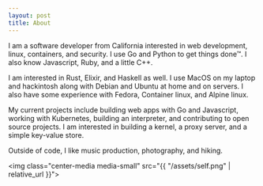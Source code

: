 ```yaml
---
layout: post
title: About
---
```


I am a software developer from California interested in web development, linux,
containers, and security. I use Go and Python to get things done™. I also know
Javascript, Ruby, and a little C++.

I am interested in Rust, Elixir, and Haskell as well. I use MacOS on my laptop
and hackintosh along with Debian and Ubuntu at home and on servers. I also have
some experience with Fedora, Container linux, and Alpine linux.

My current projects include building web apps with Go and Javascript, working
with Kubernetes, building an interpreter, and contributing to open source
projects. I am interested in building a kernel, a proxy server, and a simple
key-value store.

Outside of code, I like music production, photography, and hiking.

<img class="center-media media-small" src="{{ "/assets/self.png" | relative_url
}}">
